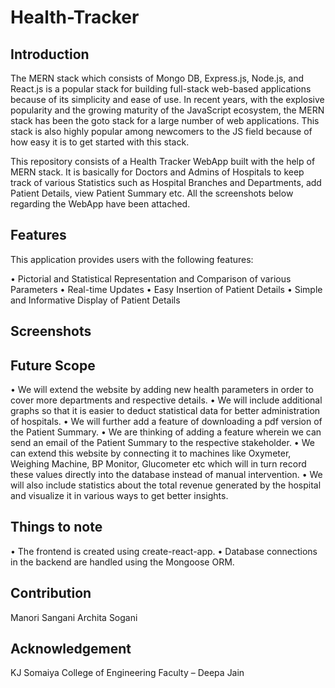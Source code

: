 # Health-Tracker

## Introduction

The MERN stack which consists of Mongo DB, Express.js, Node.js, and React.js is a popular stack for building full-stack web-based applications because of its simplicity and ease of use. In recent years, with the explosive popularity and the growing maturity of the JavaScript ecosystem, the MERN stack has been the goto stack for a large number of web applications. This stack is also highly popular among newcomers to the JS field because of how easy it is to get started with this stack.

This repository consists of a Health Tracker WebApp built with the help of MERN stack. It is basically for Doctors and Admins of Hospitals to keep track of various Statistics such as Hospital Branches and Departments, add Patient Details, view Patient Summary etc. All the screenshots below regarding the WebApp have been attached.

## Features

This application provides users with the following features:

•	Pictorial and Statistical Representation and Comparison of various Parameters
•	Real-time Updates
•	Easy Insertion of Patient Details
•	Simple and Informative Display of Patient Details

## Screenshots



## Future Scope

•	We will extend the website by adding new health parameters in order to cover more departments and respective details.
•	We will include additional graphs so that it is easier to deduct statistical data for better administration of hospitals.
•	We will further add a feature of downloading a pdf version of the Patient Summary.
• We are thinking of adding a feature wherein we can send an email of the Patient Summary to the respective stakeholder.
•	We can extend this website by connecting it to machines like Oxymeter, Weighing Machine, BP Monitor, Glucometer etc which will in turn record these values     directly into the database instead of manual intervention.
•	We will also include statistics about the total revenue generated by the hospital and visualize it in various ways to get better insights.

## Things to note

•	The frontend is created using create-react-app.
•	Database connections in the backend are handled using the Mongoose ORM.

## Contribution

Manori Sangani
Archita Sogani

## Acknowledgement

KJ Somaiya College of Engineering
Faculty – Deepa Jain



